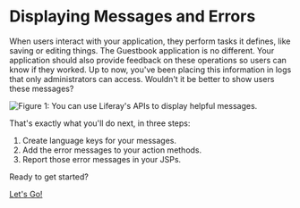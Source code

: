 # Displaying Messages and Errors [](id=displaying-messages-and-errors)

When users interact with your application, they perform tasks it defines, like 
saving or editing things. The Guestbook application is no different. Your 
application should also provide feedback on these operations so users can know 
if they worked. Up to now, you've been placing this information in logs 
that only administrators can access. Wouldn't it be better to show users these 
messages? 

![Figure 1: You can use Liferay's APIs to display helpful messages.](../../../images/guestbook-status-message.png.png)

That's exactly what you'll do next, in three steps: 

1.  Create language keys for your messages.
2.  Add the error messages to your action methods.
3.  Report those error messages in your JSPs.

Ready to get started? 

<a class="go-link btn btn-primary" href="/develop/tutorials/-/knowledge_base/7-0/creating-language-keys">Let's Go!<span class="icon-circle-arrow-right"></span></a>
